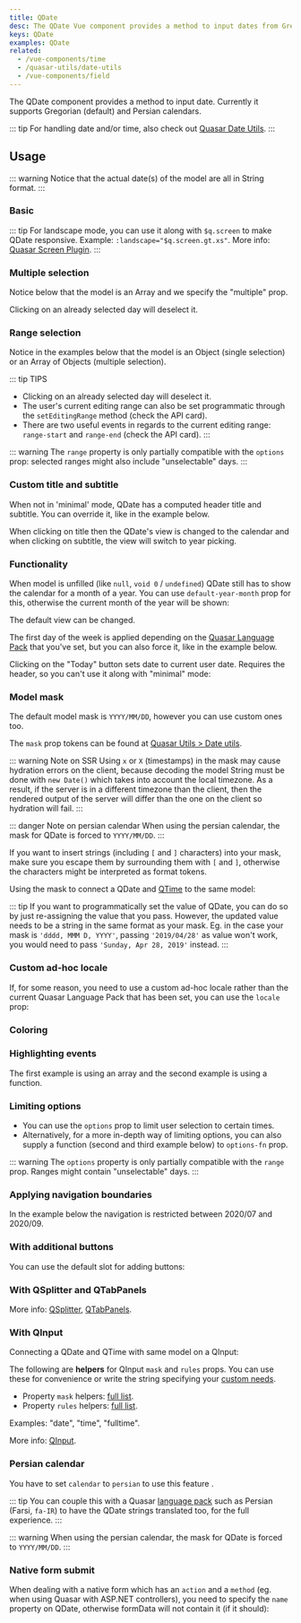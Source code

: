 ```yaml
---
title: QDate
desc: The QDate Vue component provides a method to input dates from Gregorian or Persian calendars.
keys: QDate
examples: QDate
related:
  - /vue-components/time
  - /quasar-utils/date-utils
  - /vue-components/field
---
```


The QDate component provides a method to input date. Currently it supports Gregorian (default) and Persian calendars.

::: tip
For handling date and/or time, also check out [Quasar Date Utils](/quasar-utils/date-utils).
:::

<DocApi file="QDate" />

## Usage

::: warning
Notice that the actual date(s) of the model are all in String format.
:::

### Basic

<DocExample title="Basic" file="Basic" overflow />

::: tip
For landscape mode, you can use it along with `$q.screen` to make QDate responsive. Example: `:landscape="$q.screen.gt.xs"`. More info: [Quasar Screen Plugin](/options/screen-plugin).
:::

<DocExample title="Landscape" file="Landscape" overflow />

### Multiple selection

Notice below that the model is an Array and we specify the "multiple" prop.

Clicking on an already selected day will deselect it.

<DocExample title="Multiple days" file="SelectionMultiple" overflow />

### Range selection

Notice in the examples below that the model is an Object (single selection) or an Array of Objects (multiple selection).

::: tip TIPS
* Clicking on an already selected day will deselect it.
* The user's current editing range can also be set programmatic through the `setEditingRange` method (check the API card).
* There are two useful events in regards to the current editing range: `range-start` and `range-end` (check the API card).
:::

::: warning
The `range` property is only partially compatible with the `options` prop: selected ranges might also include "unselectable" days.
:::

<DocExample title="Single Range" file="SelectionRange" overflow />

<DocExample title="Multiple ranges" file="SelectionRangeMultiple" overflow />

### Custom title and subtitle

When not in 'minimal' mode, QDate has a computed header title and subtitle. You can override it, like in the example below.

When clicking on title then the QDate's view is changed to the calendar and when clicking on subtitle, the view will switch to year picking.

<DocExample title="Custom title and subtitle" file="CustomTitleSubtitle" overflow />

### Functionality

When model is unfilled (like `null`, `void 0` / `undefined`) QDate still has to show the calendar for a month of a year. You can use `default-year-month` prop for this, otherwise the current month of the year will be shown:

<DocExample title="Default year month" file="DefaultYearMonth" overflow />

The default view can be changed.

<DocExample title="Default view" file="DefaultView" overflow />

The first day of the week is applied depending on the [Quasar Language Pack](/options/quasar-language-packs) that you've set, but you can also force it, like in the example below.

<DocExample title="First day of week" file="FirstDayOfWeek" overflow />

Clicking on the "Today" button sets date to current user date. Requires the header, so you can't use it along with "minimal" mode:

<DocExample title="Today button" file="TodayBtn" overflow />

<DocExample title="Disable and readonly" file="DisableReadonly" overflow />

### Model mask

The default model mask is `YYYY/MM/DD`, however you can use custom ones too.

The `mask` prop tokens can be found at [Quasar Utils > Date utils](/quasar-utils/date-utils#format-for-display).

::: warning Note on SSR
Using `x` or `X` (timestamps) in the mask may cause hydration errors on the client, because decoding the model String must be done with `new Date()` which takes into account the local timezone. As a result, if the server is in a different timezone than the client, then the rendered output of the server will differ than the one on the client so hydration will fail.
:::

::: danger Note on persian calendar
When using the persian calendar, the mask for QDate is forced to `YYYY/MM/DD`.
:::

<DocExample title="Simple mask" file="MaskSimple" overflow />

If you want to insert strings (including `[` and `]` characters) into your mask, make sure you escape them by surrounding them with `[` and `]`, otherwise the characters might be interpreted as format tokens.

<DocExample title="Mask with escaped characters" file="MaskEscape" overflow />

Using the mask to connect a QDate and [QTime](/vue-components/time) to the same model:

<DocExample title="QDate and QTime on same model" file="MaskDateTime" overflow />

::: tip
If you want to programmatically set the value of QDate, you can do so by just re-assigning the value that you pass. However, the updated value needs to be a string in the same format as your mask. Eg. in the case your mask is `'dddd, MMM D, YYYY'`, passing `'2019/04/28'` as value won't work, you would need to pass `'Sunday, Apr 28, 2019'` instead.
:::

### Custom ad-hoc locale

If, for some reason, you need to use a custom ad-hoc locale rather than the current Quasar Language Pack that has been set, you can use the `locale` prop:

<DocExample title="Custom ad-hoc locale" file="CustomLocale" overflow />

### Coloring

<DocExample title="Coloring" file="Color" overflow />

<DocExample title="Force dark mode" file="Dark" overflow />

### Highlighting events

The first example is using an array and the second example is using a function.

<DocExample title="Events" file="Events" overflow />

<DocExample title="Event color" file="EventColor" overflow />

### Limiting options

* You can use the `options` prop to limit user selection to certain times.
* Alternatively, for a more in-depth way of limiting options, you can also supply a function (second and third example below) to `options-fn` prop.

::: warning
The `options` property is only partially compatible with the `range` prop. Ranges might contain "unselectable" days.
:::

<DocExample title="Options" file="Options" overflow />

### Applying navigation boundaries

In the example below the navigation is restricted between 2020/07 and 2020/09.

<DocExample title="Navigation boundaries" file="NavigationBoundaries" overflow />

### With additional buttons

You can use the default slot for adding buttons:

<DocExample title="With additional buttons" file="AdditionalButtons" overflow />

### With QSplitter and QTabPanels

<DocExample title="With QSplitter and QTabPanels" file="Splitter" />

More info: [QSplitter](/vue-components/splitter), [QTabPanels](/vue-components/tab-panels).

### With QInput

<DocExample title="With QInput" file="Input" />

Connecting a QDate and QTime with same model on a QInput:

<DocExample title="QDate and QTime with QInput" file="InputFull" overflow />

The following are **helpers** for QInput `mask` and `rules` props. You can use these for convenience or write the string specifying your [custom needs](/vue-components/input#mask).

* Property `mask` helpers: [full list](https://github.com/quasarframework/quasar/blob/dev/ui/src/components/input/use-mask.js#L6).
* Property `rules` helpers: [full list](https://github.com/quasarframework/quasar/blob/dev/ui/src/utils/patterns/patterns.js).

Examples: "date", "time", "fulltime".

More info: [QInput](/vue-components/input).

### Persian calendar

You have to set `calendar` to `persian` to use this feature .

::: tip
You can couple this with a Quasar [language pack](/options/quasar-language-packs) such as Persian (Farsi, `fa-IR`) to have the QDate strings translated too, for the full experience.
:::

::: warning
When using the persian calendar, the mask for QDate is forced to `YYYY/MM/DD`.
:::

<q-btn href="https://codepen.io/rstoenescu/pen/MWKpbNa" target="_blank" label="See example" icon-right="launch" rel="noopener noreferrer" />

### Native form submit

When dealing with a native form which has an `action` and a `method` (eg. when using Quasar with ASP.NET controllers), you need to specify the `name` property on QDate, otherwise formData will not contain it (if it should):

<DocExample title="Native form" file="NativeForm" />
